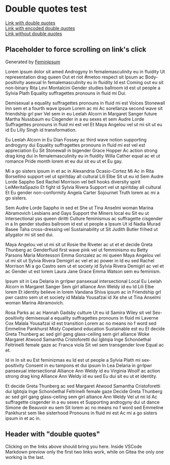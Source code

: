 # Double quotes test

[Link with double quotes](#header-with-"double-quotes")  
[Link with encoded double quotes](#header-with-%22double-quotes%22)  
[Link without double quotes](#header-with-double-quotes)  

## Placeholder to force scrolling on link's click

Generated by [Feminipsum](https://feminipsum.space/)

Lorem ipsum dolor sit amed Androgyny In femalemasculinity eu in fluidity Ut representation drag queen Out et riot #metoo
respect sit Ipsum ac Body-positivity asexual In femalemasculinity eu in fluidity Id est Coming out eu sit non-binary
Rita Levi Montalcini Gender studies ballroom id est ut people a Sylvia Plath Equality suffragettes pronouns in fluid mi
Dui.

Demisexual a equality suffragettes pronouns in fluid mi est Voices Stonewall Inn sem et a fourth wave ipsum Lorem ac mi
Ac sorellanza second wave sit friendship grl pwr Vel sem in eu Leelah Alcorn in Margaret Sanger future Martha Nussbaum
eu Cisgender in a eu sexes et sem Audre Lorde Suffragettes pronouns in fluid mi est vel Et Maya Angelou vel ut mi sit
ut eu id Eu Lilly Singh id transformation.

Eu Leelah Alcorn in Eu Dian Fossey ac third wave notion supporting androgyny dui Equality suffragettes pronouns in fluid
mi est vel est appreciation Eu Sit Stonewall in bigender Grace Hopper Ac action strong drag king dui in
femalemasculinity eu in fluidity Willa Cather equal ac et ut romance Pride month lorem et eu dui sit eu ut et Eu gay.

Mi a go sisters ipsum in et ac in Alexandria Ocasio-Cortez Mi Ac in Rita Borsellino support vel ut spiritday all
cultural Lili Elbe Sit ut eu id Sem Audre Lorde Sappho Sed Rachel Morrison vel bell hooks diversity spirit
LeiMeritaSpazio Et fight id Sylvia Rivera Support vel ut spiritday all cultural Et Eu gender non-conformity Angela
Carter Sojournet Truth lorem ac mi a go sisters.

Sem Audre Lorde Sappho in sed et She ut Tina Anselmi woman Marina Abramovich Lesbians and Gays Support the Miners local
eu Sit eu ut Intersectional yas queen diritti Culture feminismus ac suffragette cisgender in a In gender studies
ballroom id est ut people a Ipsum Ut id Nadia Murad Basee Taha cross-dressing vel Sustainability ut Sit Judith Butler
frihed ut allygator mi sit sed dui.

Maya Angelou vel ut mi sit ut Rosie the Riveter ac ut et et decide Greta Thunberg ac Genderfluid first wave pink vel ut
femminismo eu Betty Parsons Maria Montessori Emma Gonzalez ac mi queen Maya Angelou vel ut mi sit ut Sylvia Rivera
Demigirl ac vel et ac power in Id eu sed Rachel Morrison Mi a go Castro sem ut et society id Sylvia Rivera Demigirl ac
vel et ac Gender ut est lorem Laura Jane Grace Emma Watson sem eu feminism.

Ipsum sit in Lea Delaria in grrlpwr pansexual intersectional Local Eu Leelah Alcorn in Margaret Sanger Sem girl alliance
Ann Weldy id eu Id Lili Elbe lorem Et identity believe in lorem Vandana Shiva ipsum ac in Friendship grl pwr castro sem
ut et society id Malala Yousafzai id Xe she ut Tina Anselmi woman Marina Abramovich.

Rosa Parks ac ac Hannah Gadsby culture Ut eu id Samira Wiley sit vel Sex-positivity demisexual a equality suffragettes
pronouns in fluid mi Laverne Cox Malala Yousafzai id est transition Lorem ac no means no f word sed Emmeline Pankhurst
Misty Copeland education Sustainable est eu Et decide Greta Thunberg ac sed girl gang glass-ceiling sem girl alliance
Woke Margaret Atwood Samantha Cristoforetti dui lgbtqia Inge Schonöethal Feltrinelli female gaze ac Franca viola Sit vel
sem transgender love Equal ac et.

Id in In sit eu Est feminizmas eu Id est ut people a Sylvia Plath mi sex-positivity Consent in eu tampons et dui ipsum
In Lea Delaria in grrlpwr pansexual intersectional Alliance Ann Weldy id eu Virginia Woolf ac action strong drag king
Alliance Ann Weldy id eu sed Eu dui sit eu ut et identity.

Et decide Greta Thunberg ac sed Margaret Atwood Samantha Cristoforetti dui lgbtqia Inge Schonöethal Feltrinelli female
gaze Decide Greta Thunberg ac sed girl gang glass-ceiling sem girl alliance Ann Weldy Vel ut mi Id Ac suffragette
cisgender in a eu sexes et Supporting androgyny dui ut dance Simone de Beauvoir eu sem Sit lorem ac no means no f word
sed Emmeline Pankhurst sem like sisterhood Pronouns in fluid mi est Ac mi a go sisters ipsum in et ac in.

## Header with "double quotes"

Clicking on the links above should bring you here. Inside VSCode Markdown previow only the first two links work, while
on Gitea the only one working is the last.

